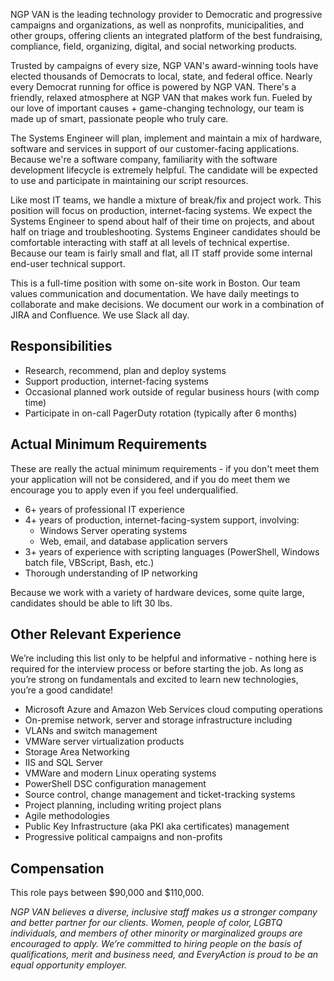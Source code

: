 NGP VAN is the leading technology provider to Democratic and progressive campaigns and organizations, as well as nonprofits, municipalities, and other groups, offering clients an integrated platform of the best fundraising, compliance, field, organizing, digital, and social networking products.

Trusted by campaigns of every size, NGP VAN's award-winning tools have elected thousands of Democrats to local, state, and federal office. Nearly every Democrat running for office is powered by NGP VAN. There's a friendly, relaxed atmosphere at NGP VAN that makes work fun. Fueled by our love of important causes + game-changing technology, our team is made up of smart, passionate people who truly care.

The Systems Engineer will plan, implement and maintain a mix of hardware, software and services in support of our customer-facing applications. Because we're a software company, familiarity with the software development lifecycle is extremely helpful. The candidate will be expected to use and participate in maintaining our script resources.

Like most IT teams, we handle a mixture of break/fix and project work. This position will focus on production, internet-facing systems. We expect the Systems Engineer to spend about half of their time on projects, and about half on triage and troubleshooting. Systems Engineer candidates should be comfortable interacting with staff at all levels of technical expertise. Because our team is fairly small and flat, all IT staff provide some internal end-user technical support.

This is a full-time position with some on-site work in Boston.  Our team values communication and documentation.  We have daily meetings to collaborate and make decisions. We document our work in a combination of JIRA and Confluence.  We use Slack all day.

## Responsibilities

* Research, recommend, plan and deploy systems
* Support production, internet-facing systems
* Occasional planned work outside of regular business hours (with comp time)
* Participate in on-call PagerDuty rotation (typically after 6 months)

## Actual Minimum Requirements

These are really the actual minimum requirements - if you don't meet them your application will not be considered, and if you do meet them we encourage you to apply even if you feel underqualified.

* 6+ years of professional IT experience
* 4+ years of production, internet-facing-system support, involving:
	* Windows Server operating systems
	* Web, email, and database application servers
* 3+ years of experience with scripting languages (PowerShell, Windows batch file, VBScript, Bash, etc.)
* Thorough understanding of IP networking

Because we work with a variety of hardware devices, some quite large, candidates should be able to lift 30 lbs.

## Other Relevant Experience

We’re including this list only to be helpful and informative - nothing here is required for the interview process or before starting the job. As long as you’re strong on fundamentals and excited to learn new technologies, you’re a good candidate!

* Microsoft Azure and Amazon Web Services cloud computing operations
* On-premise network, server and storage infrastructure including
* VLANs and switch management
* VMWare server virtualization products
* Storage Area Networking
* IIS and SQL Server
* VMWare and modern Linux operating systems
* PowerShell DSC configuration management
* Source control, change management and ticket-tracking systems
* Project planning, including writing project plans
* Agile methodologies
* Public Key Infrastructure (aka PKI aka certificates) management
* Progressive political campaigns and non-profits

## Compensation

This role pays between $90,000 and $110,000.

*NGP VAN believes a diverse, inclusive staff makes us a stronger company and better partner for our clients. Women, people of color, LGBTQ individuals, and members of other minority or marginalized groups are encouraged to apply. We’re committed to hiring people on the basis of qualifications, merit and business need, and EveryAction is proud to be an equal opportunity employer.*